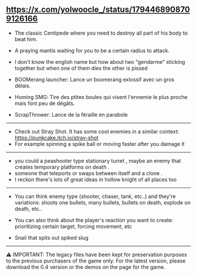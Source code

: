 https://x.com/yolwoocle_/status/1794468908709126166
---

- The classic Centipede where you need to destroy all part of his body to beat him.
- A praying mantis waiting for you to be a certain radius to attack.
- I don't know the english name but how about two "gendarme" sticking together but when one of them dies the other is pissed
  
- BOOMerang launcher: Lance un boomerang exlossif avec un gros délais.
- Homing SMG: Tire des ptites boules qui visent l'ennemie le plus proche mais font peu de dégâts.
- ScrapThrower: Lance de la féraille en parabole

---

- Check out Stray Shot. It has some cool enemies in a similar context: https://punkcake.itch.io/stray-shot
- For example spinning a spike ball or moving faster after you damage it

---

- you could a peashooter type stationary turret , maybe an enemy that creates temporary platforms on death . 
- someone that teleports or swaps between itself and a clone . 
- I reckon there's lots of great ideas in hollow knight of all places too

---

- You can think enemy type (shooter, chaser, tank, etc..) and they're variations: shoots one bullets, many bullets, bullets on death, explode on death, etc..
- You can also think about the player's reaction you want to create: prioritizing certain target, forcing movement, etc

- Snail that spits out spiked slug

---------------

⚠️ IMPORTANT: The legacy files have been kept for preservation purposes to the previous purchasers of the game only. For the latest version, please download the 0.4 version or the demos on the page for the game.